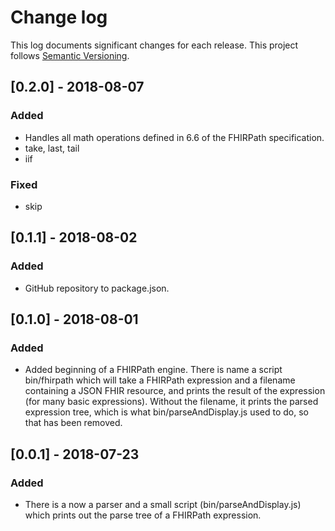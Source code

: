 # Change log

This log documents significant changes for each release.  This project follows
[Semantic Versioning](http://semver.org/).

## [0.2.0] - 2018-08-07
### Added
 - Handles all math operations defined in 6.6 of the FHIRPath specification.
 - take, last, tail
 - iif
### Fixed
 - skip

## [0.1.1] - 2018-08-02
### Added
 - GitHub repository to package.json.

## [0.1.0] - 2018-08-01
### Added
 - Added beginning of a FHIRPath engine.  There is name a script bin/fhirpath
   which will take a FHIRPath expression and a filename containing a JSON FHIR
   resource, and prints the result of the expression (for many basic
   expressions).  Without the filename, it prints the parsed expression tree,
   which is what bin/parseAndDisplay.js used to do, so that has been removed.

## [0.0.1] - 2018-07-23
### Added
 - There is a now a parser and a small script (bin/parseAndDisplay.js) which
   prints out the parse tree of a FHIRPath expression.

